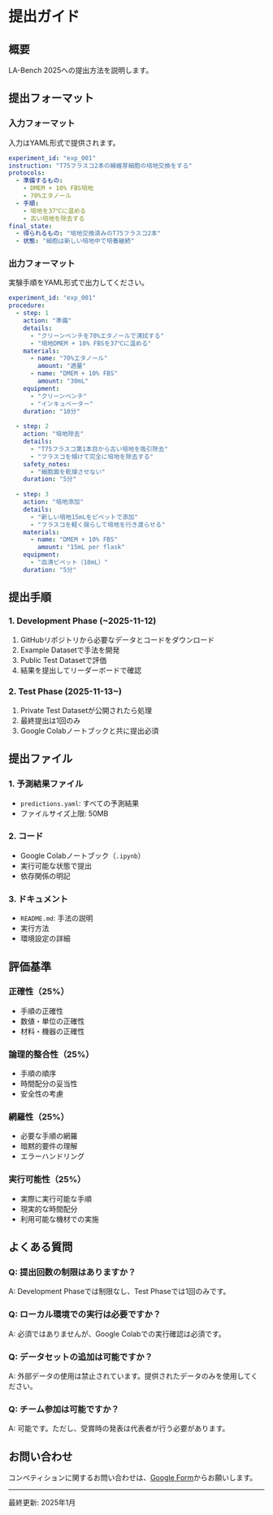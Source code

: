 # 提出ガイド

## 概要

LA-Bench 2025への提出方法を説明します。

## 提出フォーマット

### 入力フォーマット

入力はYAML形式で提供されます。

```yaml
experiment_id: "exp_001"
instruction: "T75フラスコ2本の線維芽細胞の培地交換をする"
protocols:
  - 準備するもの:
    - DMEM + 10% FBS培地
    - 70%エタノール
  - 手順:
    - 培地を37℃に温める
    - 古い培地を除去する
final_state:
  - 得られるもの: "培地交換済みのT75フラスコ2本"
  - 状態: "細胞は新しい培地中で培養継続"
```

### 出力フォーマット

実験手順をYAML形式で出力してください。

```yaml
experiment_id: "exp_001"
procedure:
  - step: 1
    action: "準備"
    details:
      - "クリーンベンチを70%エタノールで清拭する"
      - "培地DMEM + 10% FBSを37℃に温める"
    materials:
      - name: "70%エタノール"
        amount: "適量"
      - name: "DMEM + 10% FBS"
        amount: "30mL"
    equipment:
      - "クリーンベンチ"
      - "インキュベーター"
    duration: "10分"
    
  - step: 2
    action: "培地除去"
    details:
      - "T75フラスコ第1本目から古い培地を吸引除去"
      - "フラスコを傾けて完全に培地を除去する"
    safety_notes:
      - "細胞面を乾燥させない"
    duration: "5分"
    
  - step: 3
    action: "培地添加"
    details:
      - "新しい培地15mLをピペットで添加"
      - "フラスコを軽く揺らして培地を行き渡らせる"
    materials:
      - name: "DMEM + 10% FBS"
        amount: "15mL per flask"
    equipment:
      - "血清ピペット（10mL）"
    duration: "5分"
```

## 提出手順

### 1. Development Phase (~2025-11-12)

1. GitHubリポジトリから必要なデータとコードをダウンロード
2. Example Datasetで手法を開発
3. Public Test Datasetで評価
4. 結果を提出してリーダーボードで確認

### 2. Test Phase (2025-11-13~)

1. Private Test Datasetが公開されたら処理
2. 最終提出は1回のみ
3. Google Colabノートブックと共に提出必須

## 提出ファイル

### 1. 予測結果ファイル
- `predictions.yaml`: すべての予測結果
- ファイルサイズ上限: 50MB

### 2. コード
- Google Colabノートブック（`.ipynb`）
- 実行可能な状態で提出
- 依存関係の明記

### 3. ドキュメント
- `README.md`: 手法の説明
- 実行方法
- 環境設定の詳細

## 評価基準

### 正確性（25%）
- 手順の正確性
- 数値・単位の正確性
- 材料・機器の正確性

### 論理的整合性（25%）
- 手順の順序
- 時間配分の妥当性
- 安全性の考慮

### 網羅性（25%）
- 必要な手順の網羅
- 暗黙的要件の理解
- エラーハンドリング

### 実行可能性（25%）
- 実際に実行可能な手順
- 現実的な時間配分
- 利用可能な機材での実施

## よくある質問

### Q: 提出回数の制限はありますか？
A: Development Phaseでは制限なし、Test Phaseでは1回のみです。

### Q: ローカル環境での実行は必要ですか？
A: 必須ではありませんが、Google Colabでの実行確認は必須です。

### Q: データセットの追加は可能ですか？
A: 外部データの使用は禁止されています。提供されたデータのみを使用してください。

### Q: チーム参加は可能ですか？
A: 可能です。ただし、受賞時の発表は代表者が行う必要があります。

## お問い合わせ

コンペティションに関するお問い合わせは、[Google Form](https://docs.google.com/forms/d/e/1FAIpQLSdoJSoDHxWxy7bF7I-rWvs5sTQxtdzGjmAskJm1OzGd-qzkPw/viewform?usp=dialog)からお願いします。

---

最終更新: 2025年1月